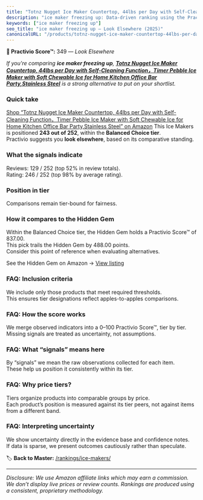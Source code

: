 ```yaml
---
title: "Totnz Nugget Ice Maker Countertop, 44lbs per Day with Self-Cleaning Function，Timer Pebble Ice Maker with Soft Chewable Ice for Home Kitchen Office Bar Party,Stainless Steel"
description: "ice maker freezing up: Data-driven ranking using the Practivio Score™. Positioned by quality, value, demand, findability, momentum."
keywords: ["ice maker freezing up"]
seo_title: "ice maker freezing up — Look Elsewhere (2025)"
canonicalURL: "/products/totnz-nugget-ice-maker-countertop-44lbs-per-day-with-self-cleaning-functiontimer-pebble-ice-maker-with-soft-chewable-ice-for-home-kitchen-office-bar-partystainless-steel-B0DLGZ9M9N/"
---
```


**🚫 Practivio Score™:** 349 — _Look Elsewhere_


*If you're comparing **ice maker freezing up**, **[Totnz Nugget Ice Maker Countertop, 44lbs per Day with Self-Cleaning Function，Timer Pebble Ice Maker with Soft Chewable Ice for Home Kitchen Office Bar Party,Stainless Steel](https://www.amazon.com/dp/B0DLGZ9M9N?tag=practivio-20)** is a strong alternative to put on your shortlist.*
### Quick take
[Shop “Totnz Nugget Ice Maker Countertop, 44lbs per Day with Self-Cleaning Function，Timer Pebble Ice Maker with Soft Chewable Ice for Home Kitchen Office Bar Party,Stainless Steel” on Amazon](https://www.amazon.com/dp/B0DLGZ9M9N?tag=practivio-20)
This Ice Makers is positioned **243 out of 252**, within the **Balanced Choice tier**.  
Practivio suggests you **look elsewhere**, based on its comparative standing.

### What the signals indicate
Reviews: 129 / 252 (top 52% in review totals).  
Rating: 246 / 252 (top 98% by average rating).  

### Position in tier
Comparisons remain tier-bound for fairness.

### How it compares to the Hidden Gem
Within the Balanced Choice tier, the Hidden Gem holds a Practivio Score™ of 837.00.  
This pick trails the Hidden Gem by 488.00 points.  
Consider this point of reference when evaluating alternatives.  

See the Hidden Gem on Amazon → [View listing](https://www.amazon.com/dp/B0C32SGKMJ?tag=practivio-20)

### FAQ: Inclusion criteria
We include only those products that meet required thresholds.  
This ensures tier designations reflect apples-to-apples comparisons.

### FAQ: How the score works
We merge observed indicators into a 0–100 Practivio Score™, tier by tier.  
Missing signals are treated as uncertainty, not assumptions.

### FAQ: What “signals” means here
By “signals” we mean the raw observations collected for each item.  
These help us position it consistently within its tier.

### FAQ: Why price tiers?
Tiers organize products into comparable groups by price.  
Each product’s position is measured against its tier peers, not against items from a different band.

### FAQ: Interpreting uncertainty
We show uncertainty directly in the evidence base and confidence notes.  
If data is sparse, we present outcomes cautiously rather than speculate.


🏷️ **Back to Master:** [/rankings/ice-makers/](/rankings/ice-makers/)

---
_Disclosure: We use Amazon affiliate links which may earn a commission. We don’t display live prices or review counts. Rankings are produced using a consistent, proprietary methodology._
